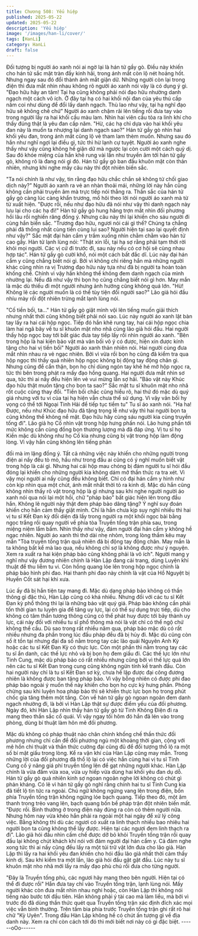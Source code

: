 ```yaml
---
title: Chương 508: Yếu hiệp
published: 2025-05-22
updated: 2025-05-22
description: 'Yếu hiệp'
image: '/images/han-li/cover/'
tags: [HanLi]
category: HanLi
draft: false
---
```


Đối tượng bị người áo xanh nói ai ngờ lại là hán tử gầy gò. Điều
này khiến cho hán tử sắc mặt tràn đầy kinh hãi, trong ánh mắt còn
lộ nét hoảng hốt. Nhưng ngay sau đó đổi thành ánh mắt giận dữ.
Những người còn lại trong điện thì đưa mắt nhìn nhau không rõ
người áo xanh nói vậy là có dụng ý gì.
"Đạo hữu hãy an tâm! Tại hạ cũng không phải nói đạo hữu
nhường danh ngạch một cách vô ích. Ở đây tại hạ có hai khối nội
đan của yêu thú cấp năm coi như dùng để đổi lấy danh ngạch.
Thù lao như vậy, tại hạ nghĩ đạo hữu sẽ không chê chứ" Người áo
xanh chậm rãi lên tiếng rồi đưa tay vào trong người lấy ra hai khối
cầu màu lam.
Nhìn hai viên cầu tỏa ra linh khí cho thấy đúng thật là yêu đan cấp
năm.
"Hừ, các hạ chỉ dựa vào hai khối yêu đan này là muốn ta nhượng
lại danh ngạch sao?" Hán tử gầy gò nhìn hai khối yêu đan, trong
ánh mắt cũng lộ vẻ tham lam thèm muốn.
Nhưng sau đó hắn như nghĩ ngợi lại điều gì, tức thì hừ lạnh cự
tuyệt.
Người áo xanh nghe thấy như vậy cũng không hề giận dữ mà
ngược lại còn cười một cách quỷ dị.
Sau đó khóe miệng của hắn khẽ rung vài lần như truyền âm tới
hán tử gầy gò, không rõ là đang nói gì đó.
Hán tử gầy gò ban đầu khuôn mặt còn thản nhiên, nhưng khi
nghe mấy câu này thì đột nhiên biến sắc.

"Ta nói chính là như vậy, tin rằng đạo hữu chắc chắn sẽ không từ
chối giao dịch này?" Người áo xanh ra vẻ an nhàn thoải mái,
những lời này hắn cũng không cần phải truyền âm mà trực tiếp
nói thẳng ra.
Thần sắc của hán tử gầy gò càng lúc càng khẩn trương, mồ hôi
theo lời nói người áo xanh mà từ từ xuất hiện.
"Được rồi, nếu như đạo hữu đã nói như vậy thì danh ngạch này
lưu lại cho các hạ đi!" Hàn tử gầy gò hung hăng trợn mắt nhìn đối
phương hồi lâu rồi nghiến răng đồng ý.
Nhưng câu này thì lại khiến cho sáu người đi cùng hắn biến sắc.
"Trương đạo hữu, ngươi nói cái gì thế? Chúng ta chẳng phải đã
thống nhất cùng tiến cùng lui sao? Người hiện tại sao lại quyết
định như vậy?"
Sắc mặt đại hán cẩm y trầm xuống nhìn chằm chằm vào hán tử
cao gầy.
Hàn tử lạnh lùng nói: "Thật xin lỗi, tại hạ sợ rằng phải tạm thời rời
khỏi mọi người. Các vị cứ đi trước đi, sau này nếu có cơ hội sẽ
cùng nhau hợp tác".
Hán tử gầy gò cười khổ, nói một cách bất đắc dĩ.
Lúc này đại hán cẩm y cũng chẳng biết nói gì. Bởi vì không chỉ
riêng hắn mà những người khác cũng nhìn ra vị Trương đạo hữu
này tựa như đã bị người ta hoàn toàn khống chế.
Chính vì vậy hắn không thể không đem danh ngạch của mình
nhường lại.
Nếu đã như vậy thì bọn họ cũng chẳng biết nói gì hơn.
May mắn là mặc dù thiếu đi một người nhưng ảnh hưởng cũng
không quá lớn. "Hừ! Không lẽ các người muốn là có thể tùy tiện
đổi người sao?" Lão giả hói đầu nhíu mày rồi đột nhiên trừng mắt
lạnh lùng nói.

"Cố tiền bối, ta…" Hán tử gầy gò giật mình vội lên tiếng muốn giải
thích nhưng nhất thời cũng không biết phải nói sao.
Lúc này người áo xanh lật bàn tay lấy ra hai cái hộp ngọc. Tiếp đó
hắn khẽ rung tay, hai cái hộp ngọc chia làm hai ngã bây về tu sĩ
khuôn mặt nho nhã cùng lão giả hói đầu.
Hai người thấy hộp ngọc bay tới bất giác đưa tay tiếp lấy rồi nhìn
người áo xanh.
"Bên trong hộp là hai kiện bảo vật mà vãn bối vô ý có được, hiện
xin được kính tặng cho hai vị tiền bối" Người áo xanh thản nhiên
nói.
Hai người cùng đưa mắt nhìn nhau ra vẻ ngạc nhiên. Bởi vì vừa
rồi bọn họ cũng đã kiểm tra qua hộp ngọc thì thấy quả nhiên hộp
ngọc không bị động tay động chân gì.
Nhưng cũng để cẩn thận, bọn họ chỉ dùng ngón tay khẽ hé mở
hộp ngọc ra, tức thì bên trong phát ra mấy đạo hồng quang.
Hai người đưa mắt nhìn sơ qua, tức thì ai nấy đều hiện lên vẻ vui
mừng lẫn sợ hãi.
"Bảo vật này Khúc đạo hữu thật muốn tặng cho bọn ta sao?" Sắc
mặt tu sĩ khuôn mặt nho nhã rốt cuộc cũng thay đổi.
"Tiền bối chắc cũng hiểu rõ, hai thứ đó mặc dù quý giá nhưng với
tu vi của tại hạ hiện vẫn chưa thể sử dụng. Vì vậy vãn bối hy vọng
có thể tới Ngoại Tinh Hải để tiếp tục tiềm tu" Tu sĩ áo xanh nói.
"Ha ha! Được, nếu như Khúc đạo hữu đã tặng trọng lễ như vậy thì
hai người bọn ta cũng không thể không nể mặt. Đạo hữu hãy
cùng sáu người kia cùng truyền tống đi".
Lão giả họ Cố nhìn vật trong hộp hưng phấn nói. Lão hưng phấn
tới mức không cần cùng đồng bọn thương lượng mà đã đáp ứng.
Vị tu sĩ họ Kiền mặc dù không như họ Cố kia nhưng cũng bị vật
trong hộp làm động lòng. Vì vậy hắn cũng không lên tiếng phản

đối mà im lặng đồng ý.
Tất cả những việc này khiến cho những người trong điện ai nấy
đều tò mò, hầu như trong đầu ai cũng có ý nghĩ muốn biết vật
trong hộp là cái gì.
Nhưng hai cái hộp mau chóng bị đám người tu sĩ hói đầu đóng lại
khiến cho những người kia không dám mở thần thức ra tra xét. Vì
vậy mọi người ai nấy cũng đều không biết.
Chỉ có đại hán cẩm y hình như còn kịp nhìn qua một chút, ánh
mắt nhất thời tỏ ra kinh dị.
Mặc dù hắn cũng không nhìn thấy rõ vật trong hộp là gì nhưng
sau khi nghe người người áo xanh nói qua nói lại một hồi, chữ
"pháp bảo" bất giác hiện lên trong đầu hắn.
Không lẽ người này thật đem pháp bảo dâng tặng? Ý nghĩ suy
đoán khiến cho hắn cảm thấy giật mình.
Chỉ là hắn chưa kịp suy nghĩ nhiều thì hai vị tu sĩ Kết Đan kỳ đối
diện đã lấy trong người ra một khối ngọc bài bằng ngọc trắng rồi
quay người về phía tòa Truyền tống trận phía sau, trong miệng
niệm lẩm bẩm.
Nhìn thấy như vậy, đám người đại hán cẩm y không hề ngạc
nhiên. Người áo xanh thì thở dài nhẹ nhỏm, trong lòng thầm kêu
may mắn "Tòa truyền tống trận quả nhiên đã bị động tay động
chân. May mắn là ta không bất kể mà lao qua, nếu không chỉ sợ
là không được như ý nguyện. Xem ra xuất ra hai kiện pháp bảo
cũng không phải là vô ích".
Người mang y nghĩ như vậy đương nhiên chính là Hàn Lập đang
cải trang, dùng Luyện khí thuật để thu liễm tu vi.
Còn hồng quang lóe lên trong hộp ngọc chính là pháp bảo hình
phi đao.
Hai thanh phi đao này chính là vật của Hồ Nguyệt bị Huyền Cốt
sát hại khi xưa.

Lúc ấy đã bị hắn tiện tay mang đi.
Mặc dù dạng pháp bảo không có thần thông gì đặc thù, Hàn Lập
cũng có khá nhiều. Nhưng đối với các tu sĩ Kết Đan kỳ phổ thông
thì lại là những bảo vật quý giá.
Pháp bảo không cần phải tốn thời gian tu luyện gia để tăng uy
lực, lại có thể sự dụng trực tiếp, dù cho không có tâm thần tương
thông cũng có thể phát huy được tới bảy thành uy lực, cái này đối
với nhiều tu sĩ phổ thông mà nói là vật chỉ có thể ngộ chứ không
thể cầu.
Dù sao trong rất nhiều năm qua, pháp bảo mặc dù có rất nhiều
nhưng đa phần trong lúc đấu pháp đều đã bị hủy đi. Mặc dù cũng
còn số ít tồn tại nhưng đại đa số nằm trong tay các lão quái
Nguyên Anh Kỳ hoặc các tu sĩ Kết Đan Kỳ có thực lực.
Còn một phần thì nằm trong tay các tu sĩ ẩn danh, các thế lực nhỏ
và bị bọn họ đem giấu đi.
Các thế lực lớn như Tinh Cung, mặc dù pháp bảo có rất nhiều
nhưng cũng bởi vì thế lực quá lớn nên các tu sĩ Kết Đan trong
cung cũng không ngừn tính kế tranh đấu.
Còn hai người này chỉ là tu sĩ Kết Đan sơ kỳ, chưa hề lập được
đại công đương nhiên là không được ban tặng pháp bảo.
Vì vậy bỗng nhiên có được phi đao pháp bảo ngoài ý muốn thế
này khiến cho bọn họ cực kỳ hưng phấn.
Phỏng chừng sau khi luyện hoa pháp bảo thì sẽ khiến thực lực
bọn họ trong phút chốc gia tăng thêm một tầng.
Còn về hán tử gầy gò ngoan ngoãn đem danh ngạch nhường đi,
là bởi vì Hàn Lập thật sự được điểm yếu của đối phương.
Ngày đó, khi Hàn Lập nhìn thấy hán tử gầy gò từ Tinh Không Điện
đi ra mang theo thần sắc cổ quái. Vì vậy ngay tối hôm đó hắn đã
lén vào trong phòng, dùng bí thuật làm hôn mê đối phương.

Mặc dù không có pháp thuật nào chân chính khống chế thần thức
đối phương nhưng chỉ cần để đối phương ngủ một khoảng thời
gian, cộng với mê hồn chi thuật và thần thức cường đại cũng đủ
để đối tượng thổ lộ ra một số bí mật giấu trong lòng.
Kể ra vận khí của Hàn Lập cũng may mắn. Trong những lời của
đối phương đã thổ lộ lại có việc hắn cùng hai vị tu sĩ Tinh Cung cố
ý nâng giá phí truyền tống lên để gạt những người khác.
Hàn Lập chính là vừa đấm vừa xoa, vừa uy hiếp vừa dùng hai
khối yêu đan dụ dỗ. Hán tử gầy gò quả nhiên kinh sợ ngoan
ngoãn nghe lời không có chút gì phản kháng. Có lẽ vì hán tử gầy
gò nghĩ rằng chính hai tu sĩ Tinh Cung kia đã tiết lộ tin tức ra
ngoài.
Chú ngữ không ngừng vang lên trong điện, bốn phía Truyền tống
trận không ngừng lóe bạch quang. Tiếp theo đó, một âm thanh
trong trẻo vang lên, bạch quang bốn bề pháp trận đột nhiên biến
mất.
"Được rồi. Bình thường ở trong điện này đúng ra còn có thêm
người nữa. Nhưng hôm nay vừa khéo hắn phải ra ngoài một hai
ngày để xử lý công việc. Bằng không thì dù các ngươi có xuất ra
linh thạch nhiều bao nhiêu hai người bọn ta cũng không thể lấy
được. Hiện tại các ngươi đem linh thạch ra đi".
Lão giả hói đầu nhìn cấm chế được dỡ bỏ khỏi Truyền tống trận
rồi quay đầu lại không chút khách khí nói với đám người đại hán
cẩm y.
Cả đám nghe xong tức thì ai nấy cũng đều lấy ra một túi trữ vật
lớn đưa cho lão giả.
Hàn Lập thì lấy ra hai khối yêu đan khiến cho hói đầu lão giả nhất
thời cảm thấy kinh dị.
Sau khi kiểm tra một lần, lão giả hói đầu gật gật đầu. Lúc này tu sĩ
khuôn mặt nho nhã mới lấy ra mấy đạo phù chú rồi đưa cho từng
người.

"Đây là Truyền tống phù, các ngươi hãy mang theo bên người.
Hiện tại có thể đi được rồi" Hắn đưa tay chỉ vào Truyền tống trận,
lạnh lùng nói.
Mấy người khác còn đưa mắt nhìn nhau nghi hoặc, còn Hàn Lập
thì không nói tiếng nào bước tới đầu tiên.
Hắn không phải ý tài cao mà làm liều, mà bởi vì trước đó đã dùng
thần thức quét qua Truyền tống trận xác định đích xác mọi việc
vẫn bình thường.
Trên tấm bia phía trước Truyền tống trận ghi rất rõ hai chữ "Kỳ
Uyên".
Trong đầu Hàn Lập không hề có chút ấn tượng gì về địa danh
này. Xem ra chỉ còn cách tới đó thì mới biết nơi này có gì đặc biệt.
------oOo------
